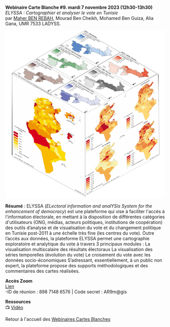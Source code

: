 **Webinaire Carte Blanche #9. mardi 7 novembre 2023 (12h30-13h30)** </br>
_ELYSSA : Cartographier et analyser le vote en Tunisie_ </br>
par [Maher BEN REBAH](https://www.linkedin.com/in/ben-rebah-maher-37831160/?originalSubdomain=fr), Mourad Ben Cheikh, Mohamed Ben Guiza, Alia Gana, 
UMR 7533 LADYSS.

![alt text](webinaire_BenRebah.PNG)

**Résumé** : 
ELYSSA (_ELectoral information and analYSis System for the enhancement of democracy_) est une plateforme qui vise à faciliter l'accès à l'information électorale, en mettant à la disposition de différentes catégories d'utilisateurs (ONG, médias, acteurs politiques, institutions de coopération) des outils d’analyse et de visualisation du vote et du changement politique en Tunisie post-2011 à une échelle très fine (les centres du vote).
Outre l’accès aux données, la plateforme ELYSSA permet une cartographie exploratoire et analytique du vote à travers 3 principaux modules :
La visualisation multiscalaire des résultats électoraux
La visualisation des séries temporelles (évolution du vote)
Le croisement du vote avec les données socio-économiques
S’adressant, essentiellement, à un public non expert, la plateforme propose des supports méthodologiques et des commentaires des cartes réalisées.

**Accès Zoom** </br>
[Lien](https://univ-eiffel.zoom.us/j/89871486576) </br>
-ID de réunion : 898 7148 6576 | Code secret : AR9m@gis</br>

**Ressources** </br>
📺 [Vidéo](https://sharedocs.huma-num.fr/wl/?id=DCwTF9E7BcrkbNdl5jafA2oRSk7S8xVc)

Retour à l'accueil des [Webinaires Cartes Blanches](https://github.com/magisAR9/webinaires)
